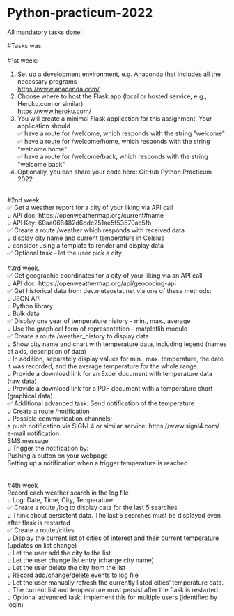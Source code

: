# Python-practicum-2022
All mandatory tasks done!<br/>

#Tasks was:<br/>
<br/>
#1st week:<br/>
1. Set up a development environment, e.g. Anaconda that includes all the necessary programs<br/>
https://www.anaconda.com/<br/>
2. Choose where to host the Flask app (local or hosted service, e.g., Heroku.com or similar)<br/>
https://www.heroku.com/<br/>
3. You will create a minimal Flask application for this assignment. Your application should<br/>
✅ have a route for /welcome, which responds with the string "welcome" <br/>
✅ have a route for /welcome/home, which responds with the string "welcome home" <br/>
✅ have a route for /welcome/back, which responds with the string "welcome back"<br/>
4. Optionally, you can share your code here: GitHub Python Practicum 2022<br/>
<br/>
#2nd week:<br/>
✅ Get a weather report for a city of your liking via API call<br/>
u  API doc: https://openweathermap.org/current#name<br/>
u  API Key: 60aa068482d6ddc251ae5f53570ac5fb<br/>
✅ Create a route /weather which responds with received data<br/>
u  display city name and current temperature in Celsius<br/>
u  consider using a template to render and display data<br/>
✅ Optional task – let the user pick a city<br/>
<br/>
#3rd  week.<br/>
✅ Get geographic coordinates for a city of your liking via an API call<br/>
u  API doc: https://openweathermap.org/api/geocoding-api<br/>
✅ Get historical data from dev.meteostat.net via one of these methods:<br/>
u  JSON API<br/>
u  Python library<br/>
u  Bulk data<br/>
✅ Display one year of temperature history - min., max., average<br/>
u  Use the graphical form of representation – matplotlib module<br/>
✅ Create a route /weather_history to display data<br/>
u  Show city name and chart with temperature data, including legend (names of axis, description of data)<br/>
u  In addition, separately display values for min., max. temperature, the date it was recorded, and the average temperature for the whole range.<br/>
u  Provide a download link for an Excel document with temperature data (raw data)<br/>
u  Provide a download link for a PDF document with a temperature chart (graphical data)<br/>
✅ Additional advanced task: Send notification of the temperature<br/>
u  Create a route /notification<br/>
u  Possible communication channels:<br/>
a push notification via SIGNL4 or similar service: https://www.signl4.com/<br/>
e-mail notification<br/>
SMS message<br/>
u  Trigger the notification by:<br/>
Pushing a button on your webpage<br/>
Setting up a notification when a trigger temperature is reached<br/>
<br/>
<br/>
#4th  week<br/>
Record each weather search in the log file<br/>
u  Log: Date, Time, City, Temperature<br/>
✅ Create a route /log to display data for the last 5 searches<br/>
u  Think about persistent data. The last 5 searches must be displayed even after flask is restarted<br/>
✅ Create a route /cities<br/>
u  Display the current list of cities of interest and their current temperature (updates on list change)<br/>
u  Let the user add the city to the list<br/>
u  Let the user change list entry (change city name)<br/>
u  Let the user delete the city from the list<br/>
u  Record add/change/delete events to log file<br/>
u  Let the user manually refresh the currently listed cities’ temperature data.<br/>
u  The current list and temperature must persist after the flask is restarted<br/>
u  Optional advanced task: implement this for multiple users (identified by login)<br/>
